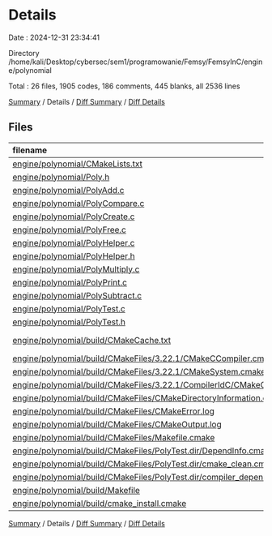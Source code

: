 # Details

Date : 2024-12-31 23:34:41

Directory /home/kali/Desktop/cybersec/sem1/programowanie/Femsy/FemsyInC/engine/polynomial

Total : 26 files,  1905 codes, 186 comments, 445 blanks, all 2536 lines

[Summary](results.md) / Details / [Diff Summary](diff.md) / [Diff Details](diff-details.md)

## Files
| filename | language | code | comment | blank | total |
| :--- | :--- | ---: | ---: | ---: | ---: |
| [engine/polynomial/CMakeLists.txt](/engine/polynomial/CMakeLists.txt) | CMake | 15 | 0 | 1 | 16 |
| [engine/polynomial/Poly.h](/engine/polynomial/Poly.h) | C++ | 35 | 2 | 7 | 44 |
| [engine/polynomial/PolyAdd.c](/engine/polynomial/PolyAdd.c) | C | 36 | 0 | 15 | 51 |
| [engine/polynomial/PolyCompare.c](/engine/polynomial/PolyCompare.c) | C | 20 | 3 | 3 | 26 |
| [engine/polynomial/PolyCreate.c](/engine/polynomial/PolyCreate.c) | C | 30 | 0 | 2 | 32 |
| [engine/polynomial/PolyFree.c](/engine/polynomial/PolyFree.c) | C | 16 | 0 | 3 | 19 |
| [engine/polynomial/PolyHelper.c](/engine/polynomial/PolyHelper.c) | C | 40 | 0 | 9 | 49 |
| [engine/polynomial/PolyHelper.h](/engine/polynomial/PolyHelper.h) | C++ | 11 | 0 | 2 | 13 |
| [engine/polynomial/PolyMultiply.c](/engine/polynomial/PolyMultiply.c) | C | 38 | 0 | 12 | 50 |
| [engine/polynomial/PolyPrint.c](/engine/polynomial/PolyPrint.c) | C | 65 | 0 | 10 | 75 |
| [engine/polynomial/PolySubtract.c](/engine/polynomial/PolySubtract.c) | C | 11 | 0 | 3 | 14 |
| [engine/polynomial/PolyTest.c](/engine/polynomial/PolyTest.c) | C | 48 | 55 | 6 | 109 |
| [engine/polynomial/PolyTest.h](/engine/polynomial/PolyTest.h) | C++ | 4 | 4 | 4 | 12 |
| [engine/polynomial/build/CMakeCache.txt](/engine/polynomial/build/CMakeCache.txt) | CMake Cache | 280 | 0 | 63 | 343 |
| [engine/polynomial/build/CMakeFiles/3.22.1/CMakeCCompiler.cmake](/engine/polynomial/build/CMakeFiles/3.22.1/CMakeCCompiler.cmake) | CMake | 55 | 0 | 18 | 73 |
| [engine/polynomial/build/CMakeFiles/3.22.1/CMakeSystem.cmake](/engine/polynomial/build/CMakeFiles/3.22.1/CMakeSystem.cmake) | CMake | 10 | 0 | 6 | 16 |
| [engine/polynomial/build/CMakeFiles/3.22.1/CompilerIdC/CMakeCCompilerId.c](/engine/polynomial/build/CMakeFiles/3.22.1/CompilerIdC/CMakeCCompilerId.c) | C | 610 | 62 | 132 | 804 |
| [engine/polynomial/build/CMakeFiles/CMakeDirectoryInformation.cmake](/engine/polynomial/build/CMakeFiles/CMakeDirectoryInformation.cmake) | CMake | 12 | 0 | 5 | 17 |
| [engine/polynomial/build/CMakeFiles/CMakeError.log](/engine/polynomial/build/CMakeFiles/CMakeError.log) | Log | 75 | 0 | 28 | 103 |
| [engine/polynomial/build/CMakeFiles/CMakeOutput.log](/engine/polynomial/build/CMakeFiles/CMakeOutput.log) | Log | 213 | 0 | 21 | 234 |
| [engine/polynomial/build/CMakeFiles/Makefile.cmake](/engine/polynomial/build/CMakeFiles/Makefile.cmake) | CMake | 38 | 0 | 6 | 44 |
| [engine/polynomial/build/CMakeFiles/PolyTest.dir/DependInfo.cmake](/engine/polynomial/build/CMakeFiles/PolyTest.dir/DependInfo.cmake) | CMake | 18 | 0 | 6 | 24 |
| [engine/polynomial/build/CMakeFiles/PolyTest.dir/cmake_clean.cmake](/engine/polynomial/build/CMakeFiles/PolyTest.dir/cmake_clean.cmake) | CMake | 18 | 0 | 2 | 20 |
| [engine/polynomial/build/CMakeFiles/PolyTest.dir/compiler_depend.ts](/engine/polynomial/build/CMakeFiles/PolyTest.dir/compiler_depend.ts) | TypeScript | 2 | 0 | 1 | 3 |
| [engine/polynomial/build/Makefile](/engine/polynomial/build/Makefile) | Makefile | 159 | 60 | 71 | 290 |
| [engine/polynomial/build/cmake_install.cmake](/engine/polynomial/build/cmake_install.cmake) | CMake | 46 | 0 | 9 | 55 |

[Summary](results.md) / Details / [Diff Summary](diff.md) / [Diff Details](diff-details.md)